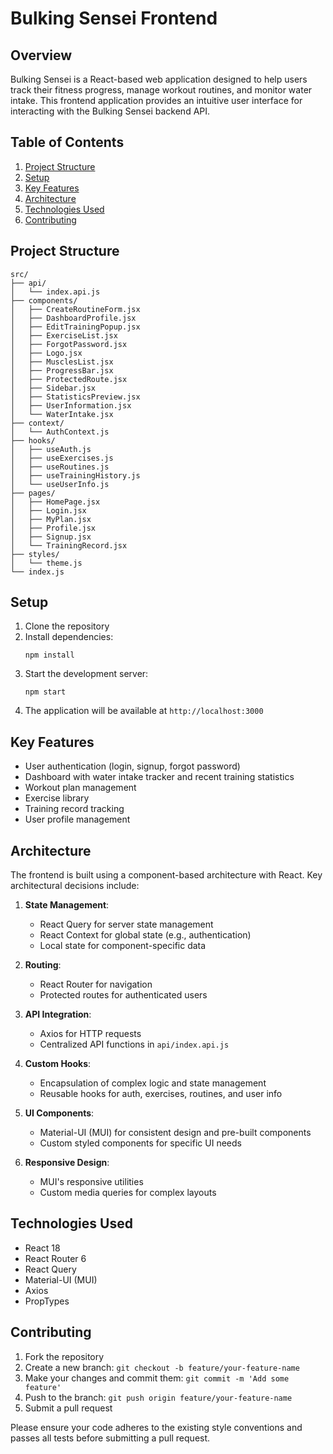 # Bulking Sensei Frontend

## Overview

Bulking Sensei is a React-based web application designed to help users track their fitness progress, manage workout routines, and monitor water intake. This frontend application provides an intuitive user interface for interacting with the Bulking Sensei backend API.

## Table of Contents

1. [Project Structure](#project-structure)
2. [Setup](#setup)
3. [Key Features](#key-features)
4. [Architecture](#architecture)
5. [Technologies Used](#technologies-used)
6. [Contributing](#contributing)

## Project Structure

```
src/
├── api/
│   └── index.api.js
├── components/
│   ├── CreateRoutineForm.jsx
│   ├── DashboardProfile.jsx
│   ├── EditTrainingPopup.jsx
│   ├── ExerciseList.jsx
│   ├── ForgotPassword.jsx
│   ├── Logo.jsx
│   ├── MusclesList.jsx
│   ├── ProgressBar.jsx
│   ├── ProtectedRoute.jsx
│   ├── Sidebar.jsx
│   ├── StatisticsPreview.jsx
│   ├── UserInformation.jsx
│   └── WaterIntake.jsx
├── context/
│   └── AuthContext.js
├── hooks/
│   ├── useAuth.js
│   ├── useExercises.js
│   ├── useRoutines.js
│   ├── useTrainingHistory.js
│   └── useUserInfo.js
├── pages/
│   ├── HomePage.jsx
│   ├── Login.jsx
│   ├── MyPlan.jsx
│   ├── Profile.jsx
│   ├── Signup.jsx
│   └── TrainingRecord.jsx
├── styles/
│   └── theme.js
└── index.js
```

## Setup

1. Clone the repository
2. Install dependencies:
   ```
   npm install
   ```
3. Start the development server:
   ```
   npm start
   ```
4. The application will be available at `http://localhost:3000`

## Key Features

- User authentication (login, signup, forgot password)
- Dashboard with water intake tracker and recent training statistics
- Workout plan management
- Exercise library
- Training record tracking
- User profile management

## Architecture

The frontend is built using a component-based architecture with React. Key architectural decisions include:

1. **State Management**:

   - React Query for server state management
   - React Context for global state (e.g., authentication)
   - Local state for component-specific data

2. **Routing**:

   - React Router for navigation
   - Protected routes for authenticated users

3. **API Integration**:

   - Axios for HTTP requests
   - Centralized API functions in `api/index.api.js`

4. **Custom Hooks**:

   - Encapsulation of complex logic and state management
   - Reusable hooks for auth, exercises, routines, and user info

5. **UI Components**:

   - Material-UI (MUI) for consistent design and pre-built components
   - Custom styled components for specific UI needs

6. **Responsive Design**:
   - MUI's responsive utilities
   - Custom media queries for complex layouts

## Technologies Used

- React 18
- React Router 6
- React Query
- Material-UI (MUI)
- Axios
- PropTypes

## Contributing

1. Fork the repository
2. Create a new branch: `git checkout -b feature/your-feature-name`
3. Make your changes and commit them: `git commit -m 'Add some feature'`
4. Push to the branch: `git push origin feature/your-feature-name`
5. Submit a pull request

Please ensure your code adheres to the existing style conventions and passes all tests before submitting a pull request.
